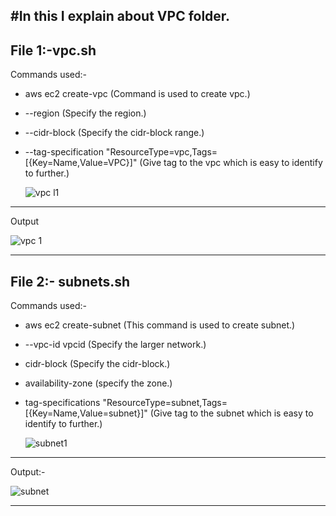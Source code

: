 #In this I explain about VPC folder.
-----------------------------------
File 1:-vpc.sh
----------------------------------
Commands used:-
* aws ec2 create-vpc (Command is used to create vpc.)
* --region (Specify the region.)
* --cidr-block (Specify the cidr-block range.)
* --tag-specification "ResourceType=vpc,Tags=[{Key=Name,Value=VPC}]" (Give tag to the vpc which is easy to identify to further.)

  ![vpc l1](https://github.com/user-attachments/assets/f2859cb2-a460-4812-8cb9-ddd78b9c757d)

------------------------------------
Output

![vpc 1](https://github.com/user-attachments/assets/85b9e8ea-c090-433e-9aa0-35522d867a81)

------------------------------------
File 2:- subnets.sh
------------------------------------
Commands used:-
* aws ec2 create-subnet (This command is used to create subnet.)
* --vpc-id vpcid (Specify the larger network.)
* cidr-block (Specify the cidr-block.)
* availability-zone (specify the zone.)
* tag-specifications "ResourceType=subnet,Tags=[{Key=Name,Value=subnet}]" (Give tag to the subnet which is easy to identify to further.)

  ![subnet1](https://github.com/user-attachments/assets/93eda348-aecc-4db4-af4a-d47cd46dc4ec)

---------------------------------------
Output:-

![subnet](https://github.com/user-attachments/assets/00ba4d57-5adf-47a7-b1a1-eb781da52074)

---------------------------------------


